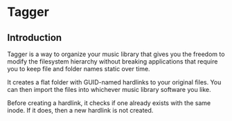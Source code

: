 # Tagger

## Introduction

Tagger is a way to organize your music library that gives you the freedom to modify the filesystem hierarchy without breaking applications that require you to keep file and folder names static over time.

It creates a flat folder with GUID-named hardlinks to your original files. You can then import the files into whichever music library software you like.

Before creating a hardlink, it checks if one already exists with the same inode. If it does, then a new hardlink is not created.